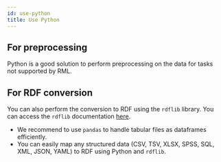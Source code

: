 ```yaml
---
id: use-python
title: Use Python
---
```


## For preprocessing

Python is a good solution to perform preprocessing on the data for tasks not supported by RML. 

## For RDF conversion

You can also perform the conversion to RDF using the `rdflib` library. You can access the `rdflib` documentation [here](https://rdflib.readthedocs.io/en/stable/).

* We recommend to use `pandas` to handle tabular files as dataframes efficiently.
* You can easily map any structured data (CSV, TSV, XLSX, SPSS, SQL, XML, JSON, YAML) to RDF using Python and `rdflib`.


